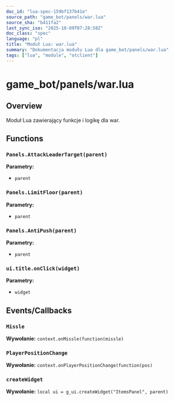 ```yaml
---
doc_id: "lua-spec-159bf137b41e"
source_path: "game_bot/panels/war.lua"
source_sha: "b411fa2"
last_sync_iso: "2025-10-09T07:28:58Z"
doc_class: "spec"
language: "pl"
title: "Moduł Lua: war.lua"
summary: "Dokumentacja modułu Lua dla game_bot/panels/war.lua"
tags: ["lua", "module", "otclient"]
---
```


# game_bot/panels/war.lua

## Overview

Moduł Lua zawierający funkcje i logikę dla war.

## Functions

### `Panels.AttackLeaderTarget(parent)`

**Parametry:**

- `parent`

### `Panels.LimitFloor(parent)`

**Parametry:**

- `parent`

### `Panels.AntiPush(parent)`

**Parametry:**

- `parent`

### `ui.title.onClick(widget)`

**Parametry:**

- `widget`

## Events/Callbacks

### `Missle`

**Wywołanie:** `context.onMissle(function(missle)`

### `PlayerPositionChange`

**Wywołanie:** `context.onPlayerPositionChange(function(pos)`

### `createWidget`

**Wywołanie:** `local ui = g_ui.createWidget("ItemsPanel", parent)`
